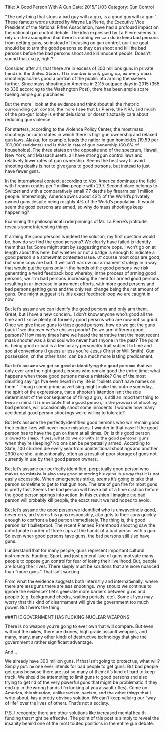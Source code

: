 Title: A Good Person With A Gun
Date: 2015/12/03
Category: Gun Control

“The only thing that stops a bad guy with a gun, is a good guy with a gun.” These famous words uttered by Wayne La Pierre, the Executive Vice President of the National Rifles Association, have had a profound impact on the national gun control debate. The idea expressed by La Pierre seems to rely on the assumption that there is nothing we can do to keep bad persons from getting guns, so instead of focusing on gun control, our true goal should be to arm the good persons so they can shoot and kill the bad persons before the bad persons shoot and kill innocent people. Doesn’t sound that crazy, right?

Consider, after all, that there are in excess of 300 millions guns in private hands in the United States. This number is only going up, as every mass shootings scares good a portion of the public into arming themselves further. Since mass shootings in America in 2015 outpace days in 2015 (355 to 336 according to the Washington Post), there has been ample scare fueling ample gun purchases.

But the more I look at the evidence and think about all the rhetoric surrounding gun control, the more I see that La Pierre, the NRA, and much of the pro-gun lobby is either delusional or doesn’t actually care about reducing gun violence.

For starters, according to the Violence Policy Center, the most mass shootings occur in states in which there is high gun ownership and relaxed gun laws. Alaska, for example, leads the nation in gun homicides (19.59 per 100,000 residents) and is third in rate of gun ownership (60.6% of households). The three states on the opposite end of the spectrum, Hawaii, New York, and Massachusetts, all have strong gun control laws and relatively lower rates of gun ownership. Seems the best way to avoid shooting deaths is not to give guns to good persons, but instead to just have fewer guns.

In the international context, according to Vox, America dominates the field with firearm deaths per 1 million people with 29.7. Second place belongs to Switzerland with a comparatively small 7.7 deaths by firearm per 1 million people. Interestingly, America owns about 42% of the World’s privately owned guns despite being roughly 4% of the World’s population. It would seem the good persons are armed, so why do mass shootings keep happening?

Examining the philosophical underpinnings of Mr. La Pierre’s platitude reveals some interesting things.

If arming the good persons is indeed the solution, my first question would be, how do we find the good persons? We clearly have failed to identify them thus far. Some might start by suggesting more cops. I won’t go on at length about this here, but whether or not a badge is enough to indicate a good person is a somewhat contested issue. Of course most cops are good, but some cops are bad. If we can’t narrow our armament strategy in a way that would put the guns only in the hands of the good persons, we risk generating a weird feedback loop whereby, in the process of arming good persons, we arm bad persons, increasing the need for armed good persons resulting in an increase in armament efforts, with more good persons and bad persons getting guns and the only real change being the net amount of guns. One might suggest it is this exact feedback loop we are caught in now.

But let’s assume we can identify the good persons and only arm them. Great, but I have a new concern...I don’t know anyone who’s good all the time and I know plenty of formerly good persons who are now not so good. Once we give these guns to these good persons, how do we get the guns back if we discover we’ve chosen poorly? Do we arm different good persons? How many times have we heard the narrative that the most recent mass shooter was a kind soul who never hurt anyone in the past? The point is, being good or bad is a temporary personality trait subject to time and social conventions (I guess unless you’re Jesus Christ or Will Smith). Gun possession, on the other hand, can be a much more lasting predicament.

But let’s assume we get so good at identifying the good persons that we only ever arm the right good persons who remain good the entire time; what happens when those good persons make a mistake? One of the most daunting sayings I’ve ever heard in my life is “bullets don’t have names on them.” Though some prime advertising might make this untrue someday, the spirit of the expressions, that a shooter’s intention isn’t the sole determinant of the consequence of firing a gun, is still an important thing to keep in mind. It is inevitable that a good person, in the process of shooting bad persons, will occasionally shoot some innocents. I wonder how many accidental good person shootings we’re willing to tolerate?

But let’s assume the perfectly identified good persons who will remain good their entire lives will never make mistakes. I wonder in that case if the good person has to have the gun on them at all times. Or, is this good person allowed to sleep. If yes, what do we do with all the good persons’ guns when they’re sleeping? No one can be perpetually armed. According to Slate, 100 children die every year from unintentional shootings and another 2900 are shot unintentionally, often as a result of poor storage of guns not currently in use by their good person owners.

But let’s assume our perfectly-identified, perpetually good person who makes no mistake is also very good at storing his guns in a way that it is not easily accessible. When emergencies strike, seems it’s going to take that person sometime to get to that gun now. The rate of gun fire for most guns is pretty fast. Seems the bad person will have a bit of a time cushion before the good person springs into action. In this cushion I imagine the bad person will probably kill people, the exact result we had hoped to avoid.

But let’s assume the good person we identified who is unwaveringly good, never errs, and stores his guns responsibly, also gets to their guns quickly enough to confront a bad person immediately. The thing is, this good person isn’t bulletproof. The recent Planned Parenthood shooting saw the unfortunate murder of three cops at the hands of a bad person with a gun. So even when good persons have guns, the bad persons still also have guns.

I understand that for many people, guns represent important cultural instruments. Hunting, Sport, and just general love of guns motivate many people to oppose gun control for fear of losing their livelihood. But, people are losing their lives. There simply must be solutions that are more nuanced than “more guns.” That isn’t working.

From what the evidence suggests both internally and internationally, where there are less guns there are less shootings. Why should we continue to ignore the evidence? Let’s generate more barriers between guns and people (e.g. background checks, waiting periods, etc). Some of you may worry that this kind of disarmament will give the government too much power. But here’s the thing:

###THE GOVERNMENT HAS FUCKING NUCLEAR WEAPONS

There is no weapon you’re going to ever own that will compare. But even without the nukes, there are drones, high grade assault weapons, and many, many, many other kinds of destructive technology that give the government a rather significant advantage.

And…

We already have 300 million guns. If that isn’t going to protect us, what will? Simply put: no one ever intends for bad people to get guns. But bad people get guns because there are just so many of them; it’s kind of hard to keep track. We should be attempting to limit guns to good persons and also trying to get rid of the very powerful guns that might be problematic if they end up in the wrong hands (I’m looking at you assault rifles). Come on America, this situation, unlike racism, sexism, and the other things that I write about, has a pretty obvious solution. We can’t keep valuing our “way of life” over the lives of others. That’s not a society.

P.S. I recognize there are other solutions like increased mental health funding that might be effective. The point of this post is simply to reveal the insanity behind one of the most touted positions in the entire gun debate.
